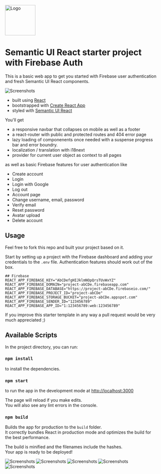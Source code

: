 <img alt="Logo" src="https://semantic-ui.com/images/logo.png" width="100" />

# Semantic UI React starter project with Firebase Auth

This is a basic web app to get you started with Firebase user authentication and fresh Semantic UI React components.

![Screenshots](/demo-screenshots/signin-demo.png)

-   built using [React](https://reactjs.org/)
-   bootstrapped with [Create React App](https://github.com/facebook/create-react-app)
-   styled with [Semantic UI React](https://react.semantic-ui.com/)

You'll get

-   a responsive navbar that collapses on mobile as well as a footer
-   a react-router with public and protected routes and 404 error page
-   lazy loading of componenents once needed with a suspense progress bar and error boundry.
-   localization / translation with i18next
-   provider for current user object as context to all pages

as well as basic Firebase features for user authentication like

-   Create account
-   Login
-   Login with Google
-   Log out
-   Account page
-   Change username, email, password
-   Verify email
-   Reset password
-   Avatar upload
-   Delete account

## Usage

Feel free to fork this repo and built your project based on it.

Start by setting up a project with the Firebase dashboard and adding your credentials to the `.env` file.
Authentication features should work out of the box.

```
## Firebase
REACT_APP_FIREBASE_KEY="AbCDefgHIJklmNOpQrsTUvWxYZ"
REACT_APP_FIREBASE_DOMAIN="project-abCDe.firebaseapp.com"
REACT_APP_FIREBASE_DATABASE="https://project-abCDe.firebaseio.com/"
REACT_APP_FIREBASE_PROJECT_ID="project-abCDe"
REACT_APP_FIREBASE_STORAGE_BUCKET="project-abCDe.appspot.com"
REACT_APP_FIREBASE_SENDER_ID="123456789"
REACT_APP_FIREBASE_APP_ID="1:123456789:web:123456789"
```

If you improve this starter template in any way a pull request would be very much appreciated ;)

## Available Scripts

In the project directory, you can run:

### `npm install`

to install the dependencies.

### `npm start`

to run the app in the development mode at [http://localhost:3000](http://localhost:3000)<br />

The page will reload if you make edits.<br />
You will also see any lint errors in the console.

### `npm build`

Builds the app for production to the `build` folder.<br />
It correctly bundles React in production mode and optimizes the build for the best performance.

The build is minified and the filenames include the hashes.<br />
Your app is ready to be deployed!

![Screenshots](/demo-screenshots/account-demo.png)
![Screenshots](/demo-screenshots/signin-demo.png)
![Screenshots](/demo-screenshots/signup-demo.png)
![Screenshots](/demo-screenshots/reset-demo.png)
![Screenshots](/demo-screenshots/landing-demo.png)
